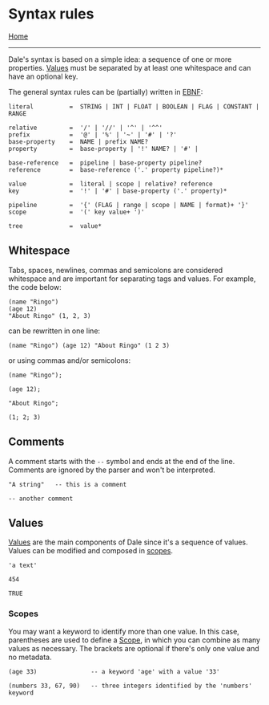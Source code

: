 # Syntax rules

[Home](../README.md)

---

Dale's syntax is based on a simple idea: a sequence of one or more properties. [Values](values.md) must be separated by at least one whitespace and can have an optional key.

The general syntax rules can be (partially) written in [EBNF](https://tomassetti.me/ebnf/):

```
literal          =  STRING | INT | FLOAT | BOOLEAN | FLAG | CONSTANT | RANGE

relative         =  '/' | '//' | '^' | '^^'
prefix           =  '@' | '%' | '~' | '#' | '?'
base-property    =  NAME | prefix NAME?
property         =  base-property | '!' NAME? | '#' |

base-reference   =  pipeline | base-property pipeline?
reference        =  base-reference ('.' property pipeline?)*

value            =  literal | scope | relative? reference
key              =  '!' | '#' | base-property ('.' property)*

pipeline         =  '{' (FLAG | range | scope | NAME | format)+ '}'
scope            =  '(' key value+ ')'

tree             =  value*
```


## Whitespace

Tabs, spaces, newlines, commas and semicolons are considered whitespace and are important for separating tags and values. For example, the code below:

```
(name "Ringo")
(age 12)
"About Ringo" (1, 2, 3)
```

can be rewritten in one line:

```
(name "Ringo") (age 12) "About Ringo" (1 2 3)
```

or using commas and/or semicolons:

```
(name "Ringo");

(age 12);

"About Ringo";

(1; 2; 3)
```


## Comments

A comment starts with the `--` symbol and ends at the end of the line. Comments are ignored by the parser and won't be interpreted.

```
"A string"   -- this is a comment

-- another comment
```


## Values

[Values](values.md) are the main components of Dale since it's a sequence of values. Values can be modified and composed in [scopes](scopes.md).

```
'a text'

454

TRUE
```


### Scopes

You may want a keyword to identify more than one value. In this case, parentheses are used to define a [Scope](scopes.md), in which you can combine as many values as necessary. The brackets are optional if there's only one value and no metadata.

```
(age 33)               -- a keyword 'age' with a value '33'

(numbers 33, 67, 90)   -- three integers identified by the 'numbers' keyword
```
